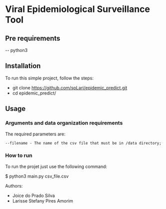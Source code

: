 # Viral Epidemiological Surveillance Tool

## Pre requirements

  -- python3

## Installation

To run this simple project, follow the steps:

  - git clone https://github.com/spLari/epidemic_predict.git
  - cd epidemic_predict/

## Usage

### Arguments and data organization requirements

The required parameters are:

    --filename - The name of the csv file that must be in /data directory;

### How to run

To run the projet just use the following command:

  $ python3 main.py csv_file.csv


Authors:
 - Joice do Prado Silva 
 - Larisse Stefany Pires Amorim